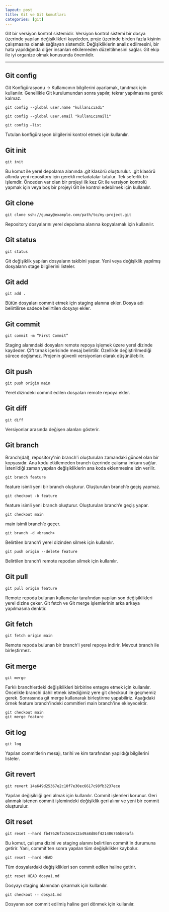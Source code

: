 ```yaml
---
layout: post
title: Git ve Git komutları
categories: [git] 
---     
```


Git bir versiyon kontrol sistemidir. Versiyon kontrol sistemi bir dosya üzerinde yapılan değişiklikleri kaydeden, proje üzerinde birden fazla kişinin çalışmasına olanak sağlayan sistemdir.
Değişikliklerin analiz edilmesini, bir hata yapıldığında diğer insanları etkilemeden düzeltilmesini sağlar.
Git ekip ile iyi organize olmak konusunda önemlidir. 

---
## Git config

Git Konfigürasyonu -> Kullanıcının bilgilerini ayarlamak, tanıtmak için kullanılır. Genellikle Git kurulumundan sonra yapılır, tekrar yapılmasına gerek kalmaz.

```shell
git config --global user.name "kullanıcıadı"
```
```shell
git config --global user.email "kullanıcımaili"
```

```shell
git config —list
```
Tutulan konfigürasyon bilgilerini kontrol etmek için kullanılır.

## Git init
```shell
git init
```
Bu komut ile yerel depolama alanında .git klasörü oluşturulur. .git klasörü altında yeni repository için gerekli metadatalar tutulur. Tek seferlik bir işlemdir. Önceden var olan bir projeyi ilk kez Git ile versiyon kontrolü yapmak için veya boş bir projeyi Git ile kontrol edebilmek için kullanılır.

## Git clone
```shell
git clone ssh://gunay@example.com/path/to/my-project.git
```
Repository dosyalarını yerel depolama alanına kopyalamak için kullanılır.

## Git status
```shell
git status
```
Git değişiklik yapılan dosyaların takibini yapar. Yeni veya değişiklik yapılmış dosyaların stage bilgilerini listeler. 

## Git add
```shell
git add .
```
Bütün dosyaları commit etmek için staging alanına ekler. Dosya adı belirtilirse sadece belirtilen dosyayı ekler.

## Git commit
```shell
git commit -m “First Commit”
```
Staging alanındaki dosyaları remote repoya işlemek üzere yerel dizinde kaydeder. Çift tırnak içerisinde mesaj belirtilir. Özellikle değiştirilmediği sürece değişmez. Projenin güvenli versiyonları olarak düşünülebilir.

## Git push
```shell
git push origin main
```
Yerel dizindeki commit edilen dosyaları remote repoya ekler.

## Git diff
```shell
git diff
```
Versiyonlar arasında değişen alanları gösterir.

## Git branch
Branch(dal), repository'nin branch'i oluşturulan zamandaki güncel olan bir kopyasıdır. Ana kodu etkilemeden branch üzerinde çalışma imkanı sağlar. İstenildiği zaman yapılan değişikliklerin ana koda eklenmesine izin verilir.

```shell
git branch feature
```
feature isimli yeni bir branch oluşturur. Oluşturulan branch’e geçiş yapmaz.

```shell
git checkout -b feature
```
feature isimli yeni branch oluşturur. Oluşturulan branch’e geçiş yapar.

```shell
git checkout main
```
main isimli branch’e geçer.

```shell
git branch -d <branch>
```
Belirtilen branch’i yerel dizinden silmek için kullanılır.

```shell
git push origin --delete feature
```
Belirtilen branch’i remote repodan silmek için kullanılır.

## Git pull
```shell
git pull origin feature
```
Remote repoda bulunan kullanıcılar tarafından yapılan son değişiklikleri yerel dizine çeker. Git fetch ve Git merge işlemlerinin arka arkaya yapılmasına denktir.

## Git fetch
```shell
git fetch origin main
```
Remote repoda bulunan bir branch'i yerel repoya indirir. Mevcut branch ile birleştirmez.

## Git merge
```shell
git merge
```
Farklı branchlerdeki değişiklikleri birbirine entegre etmek için kullanılır.
Öncelikle branchi dahil etmek istediğimiz yere git checkout ile geçmemiz gerek. Sonrasında git merge kullanarak birleştirme yapabiliriz. Aşağıdaki örnek feature branch'indeki commitleri main branch'ine ekleyecektir.

```shell
git checkout main
git merge feature
```

## Git log
```shell
git log
```
Yapılan commitlerin mesajı, tarihi ve kim tarafından yapıldığı bilgilerini listeler.

## Git revert
```shell
git revert 14a649d25367e2c10f7e30ec6617c98fb3237ece
```
Yapılan değişikliği geri almak için kullanılır. Commit işlemleri korunur. Geri alınmak istenen commit işlemindeki değişiklik geri alınır ve yeni bir commit oluşturulur.

## Git reset
```shell
git reset --hard fb47626f2c562e12a49a8d86f421406765b04afa
```
Bu komut, çalışma dizini ve staging alanını belirtilen commit'in durumuna getirir. Yani, commit'ten sonra yapılan tüm değişiklikler kaybolur.

```shell
git reset --hard HEAD
```
Tüm dosyalardaki değişiklikleri son commit edilen haline getirir.

```shell
git reset HEAD dosya1.md
```
Dosyayı staging alanından çıkarmak için kullanılır.

```shell
git checkout -- dosya1.md
```
Dosyanın son commit edilmiş haline geri dönmek için kullanılır.
